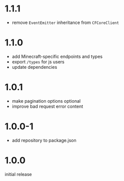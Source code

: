 # 1.1.1

- remove `EventEmitter` inheritance from `CFCoreClient`

# 1.1.0

- add Minecraft-specific endpoints and types
- export `/types` for js users
- update dependencies

# 1.0.1

- make pagination options optional
- improve bad request error content

# 1.0.0-1

- add repository to package.json

# 1.0.0

initial release
